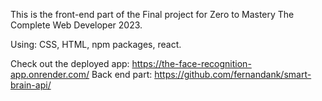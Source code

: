This is the front-end part of the Final project for Zero to Mastery The Complete Web Developer 2023.

Using: CSS, HTML, npm packages, react.

Check out the deployed app: https://the-face-recognition-app.onrender.com/
Back end part: https://github.com/fernandank/smart-brain-api/
